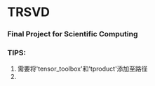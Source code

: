# TRSVD
### Final Project for Scientific Computing

### TIPS:

1.  需要将'tensor_toolbox'和'tproduct'添加至路径
2.  
